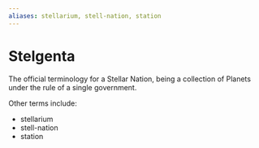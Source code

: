 ```yaml
---
aliases: stellarium, stell-nation, station
---
```


# Stelgenta

The official terminology for a Stellar Nation, being a collection of Planets under the rule of a single government.

Other terms include:
- stellarium
- stell-nation
- station
